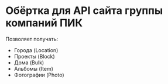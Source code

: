 # Обёртка для API сайта группы компаний ПИК

Позволяет получать:
* Города (Location)
* Проекты (Block)
* Дома (Bulk)
* Альбомы (Item)
* Фотографии (Photo)